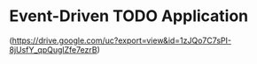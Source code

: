 # Event-Driven TODO Application
(https://drive.google.com/uc?export=view&id=1zJQo7C7sPI-8jUsfY_qpQuglZfe7ezrB)
